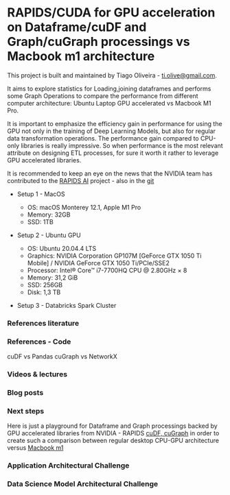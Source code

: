 # RAPIDS/CUDA for GPU acceleration on Dataframe/cuDF and Graph/cuGraph processings vs Macbook m1 architecture

This project is built and maintained by Tiago Oliveira - [ti.olive@gmail.com](https://www.linkedin.com/in/tiagoliveira/).



It aims to explore statistics for Loading,joining dataframes and performs some Graph Operations to compare the performance from different computer architecture: Ubuntu Laptop GPU accelerated vs Macbook M1 Pro. 



It is important to emphasize the efficiency gain in performance for using the GPU not only in the training of Deep Learning Models, but also for regular data transformation operations. The performance gain compared to CPU-only libraries is really impressive. So when performance is the most relevant attribute on designing ETL processes, for sure it worth it rather to leverage GPU accelerated libraries.



It is recommended to keep an eye on the news that the NVIDIA team has contributed to the [RAPIDS AI](https://rapids.ai/) project - also in the [git](https://github.com/rapidsai/)


* Setup 1 - MacOS
  * OS: macOS Monterey 12.1, Apple M1 Pro
  * Memory: 32GB
  * SSD: 1TB


* Setup 2 - Ubuntu GPU
  * OS: Ubuntu 20.04.4 LTS
  * Graphics: NVIDIA Corporation GP107M [GeForce GTX 1050 Ti Mobile] / NVIDIA GeForce GTX 1050 Ti/PCIe/SSE2
  * Processor: Intel® Core™ i7-7700HQ CPU @ 2.80GHz × 8
  * Memory: 31,2 GiB
  * SSD: 256GB
  * Disk: 1,3 TB


* Setup 3 - Databricks Spark Cluster


### References literature


### References - Code

cuDF vs Pandas
cuGraph vs NetworkX

### Videos & lectures

### Blog posts

### Next steps
Here is just a playground for Dataframe and Graph processings backed by GPU accelerated libraries from NVIDIA - RAPIDS [cuDF, cuGraph](https://github.com/rapidsai/) in order to create such a comparison between regular desktop CPU-GPU architecture versus [Macbook m1](https://www.theverge.com/2021/10/26/22746371/macbook-pro-m1-max-apple-gpu-performance-nvidia-amd) 

### Application Architectural Challenge

### Data Science Model Architectural Challenge
